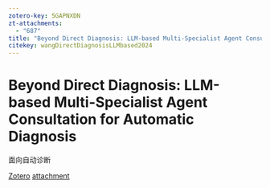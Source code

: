 ```yaml
---
zotero-key: 5GAPNXDN
zt-attachments:
  - "687"
title: "Beyond Direct Diagnosis: LLM-based Multi-Specialist Agent Consultation for Automatic Diagnosis"
citekey: wangDirectDiagnosisLLMbased2024
---
```

# Beyond Direct Diagnosis: LLM-based Multi-Specialist Agent Consultation for Automatic Diagnosis
面向自动诊断






[Zotero](zotero://select/library/items/5GAPNXDN) [attachment](<file:///C:/Users/RichTu/Zotero/storage/VEF327ET/Wang%20%E7%AD%89%20-%202024%20-%20Beyond%20Direct%20Diagnosis%20LLM-based%20Multi-Specialist%20Agent%20Consultation%20for%20Automatic%20Diagnosis.pdf>)
